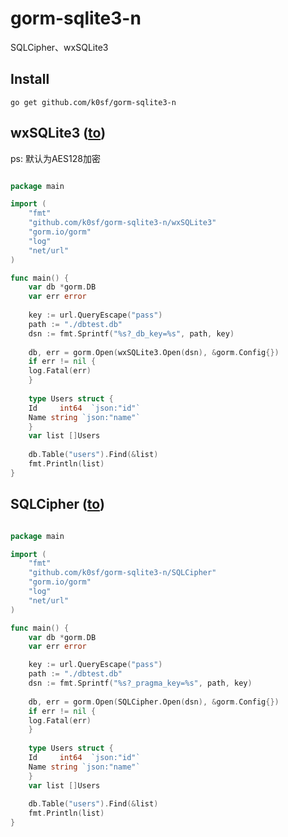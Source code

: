 # gorm-sqlite3-n

SQLCipher、wxSQLite3


## Install

```shell
go get github.com/k0sf/gorm-sqlite3-n
```


## wxSQLite3 ([to](https://github.com/Jathon-yang/go-wxsqlite3))

ps: 默认为AES128加密

```go

package main

import (
	"fmt"
	"github.com/k0sf/gorm-sqlite3-n/wxSQLite3"
	"gorm.io/gorm"
	"log"
	"net/url"
)

func main() {
    var db *gorm.DB
    var err error
    
    key := url.QueryEscape("pass")
    path := "./dbtest.db"
    dsn := fmt.Sprintf("%s?_db_key=%s", path, key)
    
    db, err = gorm.Open(wxSQLite3.Open(dsn), &gorm.Config{})
    if err != nil {
    log.Fatal(err)
    }
    
    type Users struct {
    Id     int64  `json:"id"`
    Name string `json:"name"`
    }
    var list []Users
    
    db.Table("users").Find(&list)
    fmt.Println(list)
}

```

## SQLCipher ([to](https://github.com/jackfr0st13/gorm-sqlite-cipher))

```go

package main

import (
	"fmt"
	"github.com/k0sf/gorm-sqlite3-n/SQLCipher"
	"gorm.io/gorm"
	"log"
	"net/url"
)

func main() {
    var db *gorm.DB
    var err error

	key := url.QueryEscape("pass")
	path := "./dbtest.db"
    dsn := fmt.Sprintf("%s?_pragma_key=%s", path, key)
    
    db, err = gorm.Open(SQLCipher.Open(dsn), &gorm.Config{})
    if err != nil {
    log.Fatal(err)
    }
    
    type Users struct {
    Id     int64  `json:"id"`
    Name string `json:"name"`
    }
    var list []Users
    
    db.Table("users").Find(&list)
    fmt.Println(list)
}

```